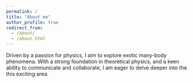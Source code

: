 ```yaml
---
permalink: /
title: "About me"
author_profile: true
redirect_from: 
  - /about/
  - /about.html
---
```



Driven by a passion for physics, I aim to explore exotic many-body phenomena. With a strong foundation in theoretical physics, and a keen ability to communicate and collaborate, I am eager to delve deeper into the this exciting area.





